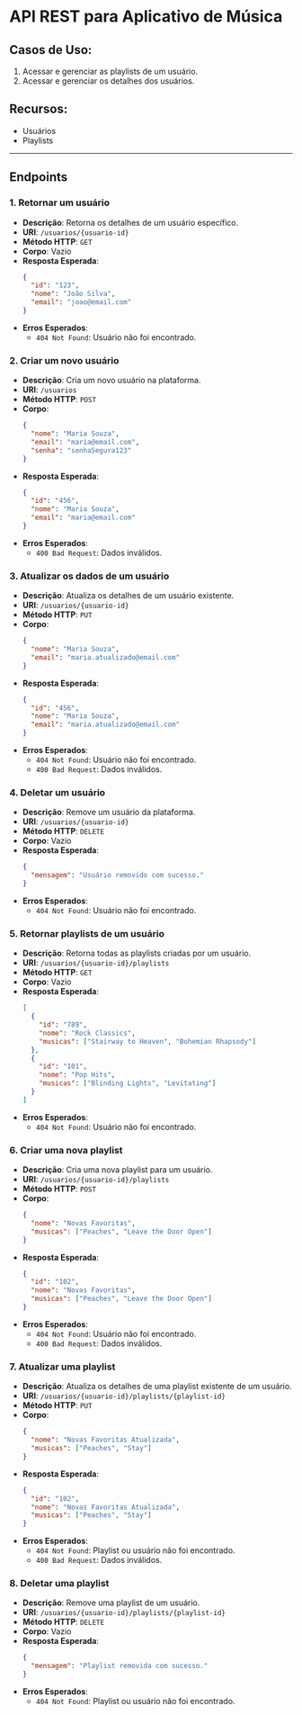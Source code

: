 
# API REST para Aplicativo de Música

## Casos de Uso:
1. Acessar e gerenciar as playlists de um usuário.
2. Acessar e gerenciar os detalhes dos usuários.

## Recursos:
- Usuários
- Playlists

---

## Endpoints

### 1. Retornar um usuário
- **Descrição**: Retorna os detalhes de um usuário específico.
- **URI**: `/usuarios/{usuario-id}`
- **Método HTTP**: `GET`
- **Corpo**: Vazio
- **Resposta Esperada**:
  ```json
  {
    "id": "123",
    "nome": "João Silva",
    "email": "joao@email.com"
  }
  ```
- **Erros Esperados**:
  - `404 Not Found`: Usuário não foi encontrado.

### 2. Criar um novo usuário
- **Descrição**: Cria um novo usuário na plataforma.
- **URI**: `/usuarios`
- **Método HTTP**: `POST`
- **Corpo**:
  ```json
  {
    "nome": "Maria Souza",
    "email": "maria@email.com",
    "senha": "senhaSegura123"
  }
  ```
- **Resposta Esperada**:
  ```json
  {
    "id": "456",
    "nome": "Maria Souza",
    "email": "maria@email.com"
  }
  ```
- **Erros Esperados**:
  - `400 Bad Request`: Dados inválidos.

### 3. Atualizar os dados de um usuário
- **Descrição**: Atualiza os detalhes de um usuário existente.
- **URI**: `/usuarios/{usuario-id}`
- **Método HTTP**: `PUT`
- **Corpo**:
  ```json
  {
    "nome": "Maria Souza",
    "email": "maria.atualizado@email.com"
  }
  ```
- **Resposta Esperada**:
  ```json
  {
    "id": "456",
    "nome": "Maria Souza",
    "email": "maria.atualizado@email.com"
  }
  ```
- **Erros Esperados**:
  - `404 Not Found`: Usuário não foi encontrado.
  - `400 Bad Request`: Dados inválidos.

### 4. Deletar um usuário
- **Descrição**: Remove um usuário da plataforma.
- **URI**: `/usuarios/{usuario-id}`
- **Método HTTP**: `DELETE`
- **Corpo**: Vazio
- **Resposta Esperada**: 
  ```json
  {
    "mensagem": "Usuário removido com sucesso."
  }
  ```
- **Erros Esperados**:
  - `404 Not Found`: Usuário não foi encontrado.

### 5. Retornar playlists de um usuário
- **Descrição**: Retorna todas as playlists criadas por um usuário.
- **URI**: `/usuarios/{usuario-id}/playlists`
- **Método HTTP**: `GET`
- **Corpo**: Vazio
- **Resposta Esperada**:
  ```json
  [
    {
      "id": "789",
      "nome": "Rock Classics",
      "musicas": ["Stairway to Heaven", "Bohemian Rhapsody"]
    },
    {
      "id": "101",
      "nome": "Pop Hits",
      "musicas": ["Blinding Lights", "Levitating"]
    }
  ]
  ```
- **Erros Esperados**:
  - `404 Not Found`: Usuário não foi encontrado.

### 6. Criar uma nova playlist
- **Descrição**: Cria uma nova playlist para um usuário.
- **URI**: `/usuarios/{usuario-id}/playlists`
- **Método HTTP**: `POST`
- **Corpo**:
  ```json
  {
    "nome": "Novas Favoritas",
    "musicas": ["Peaches", "Leave the Door Open"]
  }
  ```
- **Resposta Esperada**:
  ```json
  {
    "id": "102",
    "nome": "Novas Favoritas",
    "musicas": ["Peaches", "Leave the Door Open"]
  }
  ```
- **Erros Esperados**:
  - `404 Not Found`: Usuário não foi encontrado.
  - `400 Bad Request`: Dados inválidos.

### 7. Atualizar uma playlist
- **Descrição**: Atualiza os detalhes de uma playlist existente de um usuário.
- **URI**: `/usuarios/{usuario-id}/playlists/{playlist-id}`
- **Método HTTP**: `PUT`
- **Corpo**:
  ```json
  {
    "nome": "Novas Favoritas Atualizada",
    "musicas": ["Peaches", "Stay"]
  }
  ```
- **Resposta Esperada**:
  ```json
  {
    "id": "102",
    "nome": "Novas Favoritas Atualizada",
    "musicas": ["Peaches", "Stay"]
  }
  ```
- **Erros Esperados**:
  - `404 Not Found`: Playlist ou usuário não foi encontrado.
  - `400 Bad Request`: Dados inválidos.

### 8. Deletar uma playlist
- **Descrição**: Remove uma playlist de um usuário.
- **URI**: `/usuarios/{usuario-id}/playlists/{playlist-id}`
- **Método HTTP**: `DELETE`
- **Corpo**: Vazio
- **Resposta Esperada**:
  ```json
  {
    "mensagem": "Playlist removida com sucesso."
  }
  ```
- **Erros Esperados**:
  - `404 Not Found`: Playlist ou usuário não foi encontrado.
